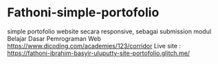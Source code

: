 # Fathoni-simple-portofolio

simple portofolio website secara responsive, sebagai submission modul Belajar Dasar Pemrograman Web <https://www.dicoding.com/academies/123/corridor>
Live site : https://fathoni-ibrahim-basyir-uluputty-site-portofolio.glitch.me/

